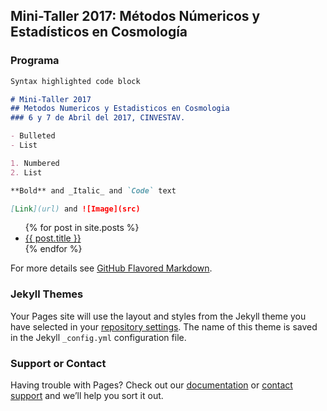 ---
---
## Mini-Taller 2017: Métodos Númericos y Estadísticos en Cosmología

### Programa



```markdown
Syntax highlighted code block

# Mini-Taller 2017
## Metodos Numericos y Estadisticos en Cosmologia 
### 6 y 7 de Abril del 2017, CINVESTAV.

- Bulleted
- List

1. Numbered
2. List

**Bold** and _Italic_ and `Code` text

[Link](url) and ![Image](src)
```
<ul>
  {% for post in site.posts %}
    <li>
      <a href="{{ post.url }}">{{ post.title }}</a>
    </li>
  {% endfor %}
</ul>

For more details see [GitHub Flavored Markdown](https://guides.github.com/features/mastering-markdown/).

### Jekyll Themes

Your Pages site will use the layout and styles from the Jekyll theme you have selected in your [repository settings](https://github.com/Mini-Taller/Mini-taller.github.io/settings). The name of this theme is saved in the Jekyll `_config.yml` configuration file.

### Support or Contact

Having trouble with Pages? Check out our [documentation](https://help.github.com/categories/github-pages-basics/) or [contact support](https://github.com/contact) and we’ll help you sort it out.


